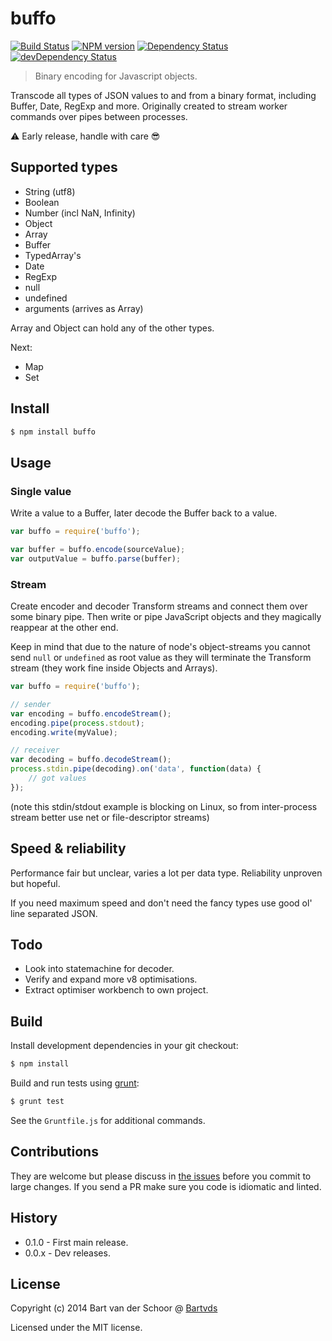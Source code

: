 # buffo

[![Build Status](https://secure.travis-ci.org/Bartvds/buffo.svg?branch=master)](http://travis-ci.org/Bartvds/buffo) [![NPM version](https://badge.fury.io/js/buffo.svg)](http://badge.fury.io/js/buffo) [![Dependency Status](https://david-dm.org/Bartvds/buffo.svg)](https://david-dm.org/Bartvds/buffo) [![devDependency Status](https://david-dm.org/Bartvds/buffo/dev-status.svg)](https://david-dm.org/Bartvds/buffo#info=devDependencies)

> Binary encoding for Javascript objects.

Transcode all types of JSON values to and from a binary format, including Buffer, Date, RegExp and more. Originally created to stream worker commands over pipes between processes.

:warning: Early release, handle with care :sunglasses:

## Supported types

- String (utf8)
- Boolean
- Number (incl NaN, Infinity)
- Object
- Array
- Buffer
- TypedArray's
- Date
- RegExp
- null
- undefined
- arguments (arrives as Array)

Array and Object can hold any of the other types.

Next:

- Map
- Set


## Install

````bash
$ npm install buffo
````


## Usage

### Single value

Write a value to a Buffer, later decode the Buffer back to a value.

````js
var buffo = require('buffo');

var buffer = buffo.encode(sourceValue);
var outputValue = buffo.parse(buffer);
````

### Stream

Create encoder and decoder Transform streams and connect them over some binary pipe. Then write or pipe JavaScript objects and they magically reappear at the other end.

Keep in mind that due to the nature of node's object-streams you cannot send `null` or `undefined` as root value as they will terminate the Transform stream (they work fine inside Objects and Arrays).

````js
var buffo = require('buffo');

// sender
var encoding = buffo.encodeStream();
encoding.pipe(process.stdout);
encoding.write(myValue);

// receiver
var decoding = buffo.decodeStream();
process.stdin.pipe(decoding).on('data', function(data) {
    // got values
});
````

(note this stdin/stdout example is blocking on Linux, so from inter-process stream better use net or file-descriptor streams)

## Speed & reliability

Performance fair but unclear, varies a lot per data type. Reliability unproven but hopeful.

If you need maximum speed and don't need the fancy types use good ol' line separated JSON.


## Todo

- Look into statemachine for decoder.
- Verify and expand more v8 optimisations.
- Extract optimiser workbench to own project.


## Build

Install development dependencies in your git checkout:

````bash
$ npm install
````

Build and run tests using [grunt](http://gruntjs.com):

````bash
$ grunt test
````

See the `Gruntfile.js` for additional commands.


## Contributions

They are welcome but please discuss in [the issues](https://github.com/Bartvds/buffo/issues) before you commit to large changes. If you send a PR make sure you code is idiomatic and linted.


## History

- 0.1.0 - First main release.
- 0.0.x - Dev releases.


## License

Copyright (c) 2014 Bart van der Schoor @ [Bartvds](https://github.com/Bartvds)

Licensed under the MIT license.
